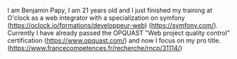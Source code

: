 I am Benjamin Papy, I am 21 years old and I just finished my training at O'clock as a web integrator with a specialization on symfony (https://oclock.io/formations/developpeur-web) (https://symfony.com/).
Currently I have already passed the OPQUAST "Web project quality control" certification (https://www.opquast.com/) and now I focus on my pro title. (https://www.francecompetences.fr/recherche/rncp/31114/)
